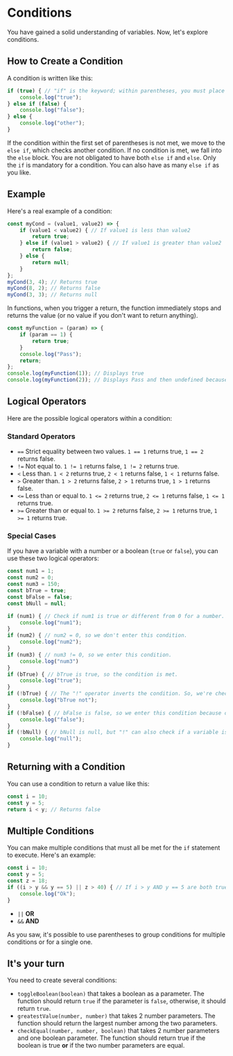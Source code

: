 # Conditions

You have gained a solid understanding of variables. Now, let's explore conditions.

## How to Create a Condition

A condition is written like this:

```js
if (true) { // "if" is the keyword; within parentheses, you must place a condition that always returns a boolean.
    console.log("true");
} else if (false) {
    console.log("false");
} else {
    console.log("other");
}
```

If the condition within the first set of parentheses is not met, we move to the `else if`, which checks another condition. If no condition is met, we fall into the `else` block. You are not obligated to have both `else if` and `else`. Only the `if` is mandatory for a condition. You can also have as many `else if` as you like.

## Example

Here's a real example of a condition:
```js
const myCond = (value1, value2) => {
    if (value1 < value2) { // If value1 is less than value2
        return true;
    } else if (value1 > value2) { // If value1 is greater than value2
        return false;
    } else {
        return null;
    }
};
myCond(3, 4); // Returns true
myCond(8, 2); // Returns false
myCond(3, 3); // Returns null
```

In functions, when you trigger a return, the function immediately stops and returns the value (or no value if you don't want to return anything).

```js
const myFunction = (param) => {
    if (param == 1) {
        return true;
    }
    console.log("Pass");
    return;
};
console.log(myFunction(1)); // Displays true
console.log(myFunction(2)); // Displays Pass and then undefined because nothing is returned.
```

## Logical Operators

Here are the possible logical operators within a condition:

### Standard Operators

- `==` Strict equality between two values. `1 == 1` returns true, `1 == 2` returns false.
- `!=` Not equal to. `1 != 1` returns false, `1 != 2` returns true.
- `<` Less than. `1 < 2` returns true, `2 < 1` returns false, `1 < 1` returns false.
- `>` Greater than. `1 > 2` returns false, `2 > 1` returns true, `1 > 1` returns false.
- `<=` Less than or equal to. `1 <= 2` returns true, `2 <= 1` returns false, `1 <= 1` returns true.
- `>=` Greater than or equal to. `1 >= 2` returns false, `2 >= 1` returns true, `1 >= 1` returns true.

### Special Cases

If you have a variable with a number or a boolean (`true` or `false`), you can use these two logical operators:

```js
const num1 = 1;
const num2 = 0;
const num3 = 150;
const bTrue = true;
const bFalse = false;
const bNull = null;

if (num1) { // Check if num1 is true or different from 0 for a number. This condition is met.
    console.log("num1");
}
if (num2) { // num2 = 0, so we don't enter this condition.
    console.log("num2");
}
if (num3) { // num3 != 0, so we enter this condition.
    console.log("num3")
}
if (bTrue) { // bTrue is true, so the condition is met.
    console.log("true");
}
if (!bTrue) { // The "!" operator inverts the condition. So, we're checking if bTrue is false. It's not, so we don't enter this condition.
    console.log("bTrue not");
}
if (!bFalse) { // bFalse is false, so we enter this condition because of the "!" operator.
    console.log("false");
}
if (!bNull) { // bNull is null, but "!" can also check if a variable is null or undefined. It's the case here, so the condition is met.
    console.log("null");
}
```

## Returning with a Condition

You can use a condition to return a value like this:
```js
const i = 10;
const y = 5;
return i < y; // Returns false
```

## Multiple Conditions

You can make multiple conditions that must all be met for the `if` statement to execute. Here's an example:
```js
const i = 10;
const y = 5;
const z = 18;
if ((i > y && y == 5) || z > 40) { // If i > y AND y == 5 are both true OR if z is greater than 40, then we display "Ok."
    console.log("Ok");
}
```

- `||` **OR**
- `&&` **AND**

As you saw, it's possible to use parentheses to group conditions for multiple conditions or for a single one.

## It's your turn

You need to create several conditions:
- `toggleBoolean(boolean)` that takes a boolean as a parameter. The function should return `true` if the parameter is `false`, otherwise, it should return `true`.
- `greatestValue(number, number)` that takes 2 number parameters. The function should return the largest number among the two parameters.
- `checkEqual(number, number, boolean)` that takes 2 number parameters and one boolean parameter. The function should return true if the boolean is true **or** if the two number parameters are equal.
